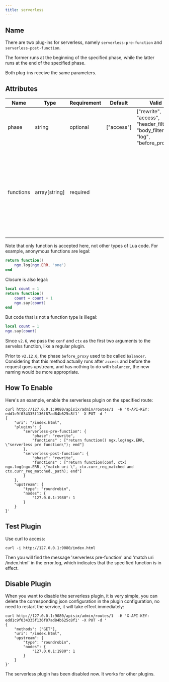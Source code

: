 ```yaml
---
title: serverless
---
```


<!--
#
# Licensed to the Apache Software Foundation (ASF) under one or more
# contributor license agreements.  See the NOTICE file distributed with
# this work for additional information regarding copyright ownership.
# The ASF licenses this file to You under the Apache License, Version 2.0
# (the "License"); you may not use this file except in compliance with
# the License.  You may obtain a copy of the License at
#
#     http://www.apache.org/licenses/LICENSE-2.0
#
# Unless required by applicable law or agreed to in writing, software
# distributed under the License is distributed on an "AS IS" BASIS,
# WITHOUT WARRANTIES OR CONDITIONS OF ANY KIND, either express or implied.
# See the License for the specific language governing permissions and
# limitations under the License.
#
-->

## Name

There are two plug-ins for serverless, namely `serverless-pre-function` and `serverless-post-function`.

The former runs at the beginning of the specified phase, while the latter runs at the end of the specified phase.

Both plug-ins receive the same parameters.

## Attributes

| Name      | Type          | Requirement | Default    | Valid                                                                    | Description                                                                                                                                         |
| --------- | ------------- | ----------- | ---------- | ------------------------------------------------------------------------ | --------------------------------------------------------------------------------------------------------------------------------------------------- |
| phase     | string        | optional    | ["access"] | ["rewrite", "access", "header_filter", "body_filter", "log", "before_proxy"] |                                                                                                                                                     |
| functions | array[string] | required    |            |                                                                          | A list of functions that are specified to run is an array type, which can contain either one function or multiple functions, executed sequentially. |

Note that only function is accepted here, not other types of Lua code. For example, anonymous functions are legal:<br />

```lua
return function()
    ngx.log(ngx.ERR, 'one')
end
```

Closure is also legal:

```lua
local count = 1
return function()
    count = count + 1
    ngx.say(count)
end
```

But code that is not a function type is illegal:

```lua
local count = 1
ngx.say(count)
```

Since `v2.6`, we pass the `conf` and `ctx` as the first two arguments to the servelss function, like a regular plugin.

Prior to `v2.12.0`, the phase `before_proxy` used to be called `balancer`. Considering that this method actually runs after `access` and before the request goes upstream, and has nothing to do with `balancer`, the new naming would be more appropriate.

## How To Enable

Here's an example, enable the serverless plugin on the specified route:

```shell
curl http://127.0.0.1:9080/apisix/admin/routes/1  -H 'X-API-KEY: edd1c9f034335f136f87ad84b625c8f1' -X PUT -d '
{
    "uri": "/index.html",
    "plugins": {
        "serverless-pre-function": {
            "phase": "rewrite",
            "functions" : ["return function() ngx.log(ngx.ERR, \"serverless pre function\"); end"]
        },
        "serverless-post-function": {
            "phase": "rewrite",
            "functions" : ["return function(conf, ctx) ngx.log(ngx.ERR, \"match uri \", ctx.curr_req_matched and ctx.curr_req_matched._path); end"]
        }
    },
    "upstream": {
        "type": "roundrobin",
        "nodes": {
            "127.0.0.1:1980": 1
        }
    }
}'
```

## Test Plugin

Use curl to access:

```shell
curl -i http://127.0.0.1:9080/index.html
```

Then you will find the message 'serverless pre-function' and 'match uri /index.html' in the error.log,
which indicates that the specified function is in effect.

## Disable Plugin

When you want to disable the serverless plugin, it is very simple,
you can delete the corresponding json configuration in the plugin configuration,
no need to restart the service, it will take effect immediately:

```shell
curl http://127.0.0.1:9080/apisix/admin/routes/1  -H 'X-API-KEY: edd1c9f034335f136f87ad84b625c8f1' -X PUT -d '
{
    "methods": ["GET"],
    "uri": "/index.html",
    "upstream": {
        "type": "roundrobin",
        "nodes": {
            "127.0.0.1:1980": 1
        }
    }
}'
```

The serverless plugin has been disabled now. It works for other plugins.
